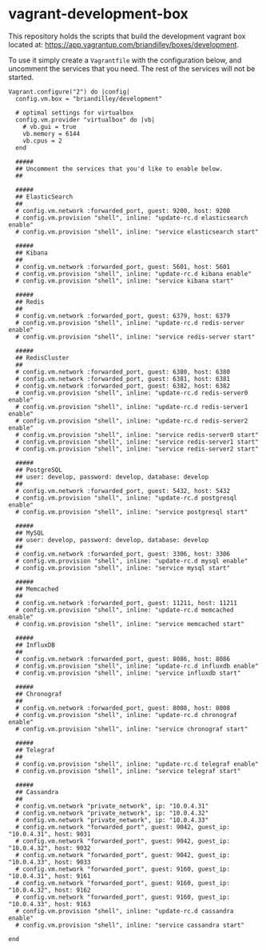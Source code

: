 # vagrant-development-box
This repository holds the scripts that build the development vagrant box located at: https://app.vagrantup.com/briandilley/boxes/development.

To use it simply create a `Vagrantfile` with the configuration below, and uncomment the services that you need.  The rest of the services will not be started.

    Vagrant.configure("2") do |config|
      config.vm.box = "briandilley/development"

      # optimal settings for virtualbox
      config.vm.provider "virtualbox" do |vb|
        # vb.gui = true
        vb.memory = 6144
        vb.cpus = 2
      end

      #####
      ## Uncomment the services that you'd like to enable below.
      ##

      #####
      ## ElasticSearch
      ##
      # config.vm.network :forwarded_port, guest: 9200, host: 9200
      # config.vm.provision "shell", inline: "update-rc.d elasticsearch enable"
      # config.vm.provision "shell", inline: "service elasticsearch start"

      #####
      ## Kibana
      ##
      # config.vm.network :forwarded_port, guest: 5601, host: 5601
      # config.vm.provision "shell", inline: "update-rc.d kibana enable"
      # config.vm.provision "shell", inline: "service kibana start"

      #####
      ## Redis
      ##
      # config.vm.network :forwarded_port, guest: 6379, host: 6379
      # config.vm.provision "shell", inline: "update-rc.d redis-server enable"
      # config.vm.provision "shell", inline: "service redis-server start"

      #####
      ## RedisCluster
      ##
      # config.vm.network :forwarded_port, guest: 6380, host: 6380
      # config.vm.network :forwarded_port, guest: 6381, host: 6381
      # config.vm.network :forwarded_port, guest: 6382, host: 6382
      # config.vm.provision "shell", inline: "update-rc.d redis-server0 enable"
      # config.vm.provision "shell", inline: "update-rc.d redis-server1 enable"
      # config.vm.provision "shell", inline: "update-rc.d redis-server2 enable"
      # config.vm.provision "shell", inline: "service redis-server0 start"
      # config.vm.provision "shell", inline: "service redis-server1 start"
      # config.vm.provision "shell", inline: "service redis-server2 start"

      #####
      ## PostgreSQL
      ## user: develop, password: develop, database: develop
      ##
      # config.vm.network :forwarded_port, guest: 5432, host: 5432
      # config.vm.provision "shell", inline: "update-rc.d postgresql enable"
      # config.vm.provision "shell", inline: "service postgresql start"

      #####
      ## MySQL
      ## user: develop, password: develop, database: develop
      ##
      # config.vm.network :forwarded_port, guest: 3306, host: 3306
      # config.vm.provision "shell", inline: "update-rc.d mysql enable"
      # config.vm.provision "shell", inline: "service mysql start"

      #####
      ## Memcached
      ##
      # config.vm.network :forwarded_port, guest: 11211, host: 11211
      # config.vm.provision "shell", inline: "update-rc.d memcached enable"
      # config.vm.provision "shell", inline: "service memcached start"

      #####
      ## InfluxDB
      ##
      # config.vm.network :forwarded_port, guest: 8086, host: 8086
      # config.vm.provision "shell", inline: "update-rc.d influxdb enable"
      # config.vm.provision "shell", inline: "service influxdb start"

      #####
      ## Chronograf
      ##
      # config.vm.network :forwarded_port, guest: 8008, host: 8008
      # config.vm.provision "shell", inline: "update-rc.d chronograf enable"
      # config.vm.provision "shell", inline: "service chronograf start"

      #####
      ## Telegraf
      ##
      # config.vm.provision "shell", inline: "update-rc.d telegraf enable"
      # config.vm.provision "shell", inline: "service telegraf start"

      #####
      ## Cassandra
      ##
      # config.vm.network "private_network", ip: "10.0.4.31"
      # config.vm.network "private_network", ip: "10.0.4.32"
      # config.vm.network "private_network", ip: "10.0.4.33"
      # config.vm.network "forwarded_port", guest: 9042, guest_ip: "10.0.4.31", host: 9031
      # config.vm.network "forwarded_port", guest: 9042, guest_ip: "10.0.4.32", host: 9032
      # config.vm.network "forwarded_port", guest: 9042, guest_ip: "10.0.4.33", host: 9033
      # config.vm.network "forwarded_port", guest: 9160, guest_ip: "10.0.4.31", host: 9161
      # config.vm.network "forwarded_port", guest: 9160, guest_ip: "10.0.4.32", host: 9162
      # config.vm.network "forwarded_port", guest: 9160, guest_ip: "10.0.4.33", host: 9163
      # config.vm.provision "shell", inline: "update-rc.d cassandra enable"
      # config.vm.provision "shell", inline: "service cassandra start"

    end
